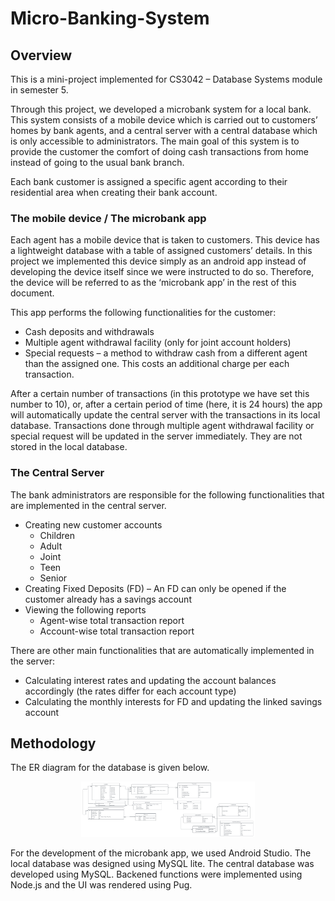 # Micro-Banking-System

## Overview
This is a mini-project implemented for CS3042 – Database Systems module in semester 5. 

Through this project, we developed a microbank system for a local bank. This system consists of a mobile device which is carried out to customers’ homes by bank agents, and a central server with a central database which is only accessible to administrators. The main goal of this system is to provide the customer the comfort of doing cash transactions from home instead of going to the usual bank branch.

Each bank customer is assigned a specific agent according to their residential area when creating their bank account. 

### The mobile device / The microbank app

Each agent has a mobile device that is taken to customers. This device has a lightweight database with a table of assigned customers’ details. In this project we implemented this device simply as an android app instead of developing the device itself since we were instructed to do so. Therefore, the device will be referred to as the ‘microbank app’ in the rest of this document.

This app performs the following functionalities for the customer:
  *	Cash deposits and withdrawals
  *	Multiple agent withdrawal facility (only for joint account holders)
  *	Special requests – a method to withdraw cash from a different agent than the assigned one. This costs an additional charge per each transaction.

After a certain number of transactions (in this prototype we have set this number to 10), or, after a certain period of time (here, it is 24 hours) the app will automatically update the central server with the transactions in its local database. 
Transactions done through multiple agent withdrawal facility or special request will be updated in the server immediately. They are not stored in the local database.

### The Central Server

The bank administrators are responsible for the following functionalities that are implemented in the central server.
*	Creating new customer accounts 
    -	Children
    -	Adult
    -	Joint
    -	Teen
    -	Senior
*	Creating Fixed Deposits (FD) – An FD can only be opened if the customer already has a savings account
*	Viewing the following reports
    -	Agent-wise total transaction report
    -	Account-wise total transaction report
    
There are other main functionalities that are automatically implemented in the server:
*	Calculating interest rates and updating the account balances accordingly (the rates differ for each account type)
*	Calculating the monthly interests for FD and updating the linked savings account

## Methodology

The ER diagram for the database is given below.
<p align="center">
 <img src="Screenshot_32.png" width = 55%>
 </p>

For the development of the microbank app, we used Android Studio. The local database was designed using MySQL lite. 
The central database was developed using MySQL. Backened functions were implemented using Node.js and the UI was rendered using Pug.

